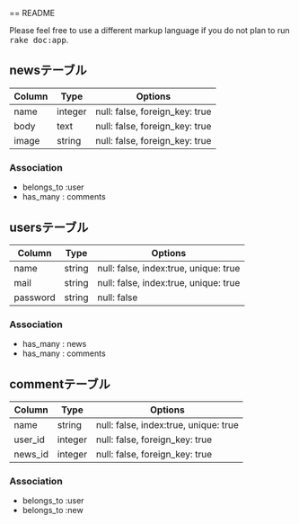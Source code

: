 == README

Please feel free to use a different markup language if you do not plan to run
<tt>rake doc:app</tt>.

## newsテーブル

|Column|Type|Options|
|------|----|-------|
|name|integer|null: false, foreign_key: true|
|body|text|null: false, foreign_key: true|
|image|string|null: false, foreign_key: true|

### Association
- belongs_to :user
- has_many : comments

## usersテーブル
|Column|Type|Options|
|------|----|-------|
|name|string|null: false, index:true, unique: true|
|mail|string|null: false, index:true, unique: true|
|password|string|null: false|

### Association
- has_many : news
- has_many : comments

## commentテーブル
|Column|Type|Options|
|------|----|-------|
|name|string|null: false, index:true, unique: true|
|user_id|integer|null: false, foreign_key: true|
|news_id|integer|null: false, foreign_key: true|

### Association
- belongs_to :user
- belongs_to :new
